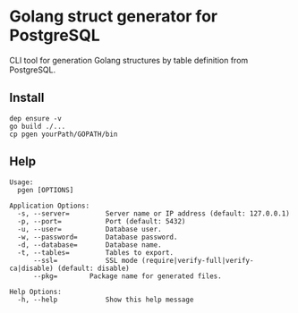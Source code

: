 # Golang struct generator for PostgreSQL

CLI tool for generation Golang structures by table definition from PostgreSQL.

## Install
```
dep ensure -v
go build ./... 
cp pgen yourPath/GOPATH/bin
```


## Help
```
Usage:
  pgen [OPTIONS]

Application Options:
  -s, --server=         Server name or IP address (default: 127.0.0.1)
  -p, --port=           Port (default: 5432)
  -u, --user=           Database user.
  -w, --password=       Database password.
  -d, --database=       Database name.
  -t, --tables=         Tables to export.
      --ssl=            SSL mode (require|verify-full|verify-ca|disable) (default: disable)
      --pkg=        Package name for generated files.

Help Options:
  -h, --help            Show this help message
```
